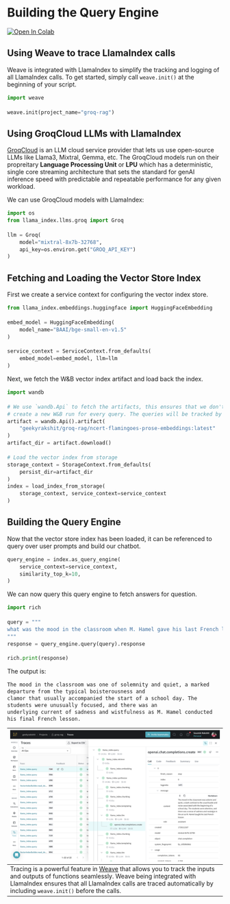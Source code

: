 # Building the Query Engine

[![Open In Colab](https://colab.research.google.com/assets/colab-badge.svg)](https://colab.research.google.com/github/wandb/weave/blob/master/docs/docs/guides/cookbooks/llamaindex_rag_ncert/notebooks/01_rag_engine.ipynb)

## Using Weave to trace LlamaIndex calls

Weave is integrated with LlamaIndex to simplify the tracking and logging of all LlamaIndex calls. To get started, simply call `weave.init()` at the beginning of your script.

```python
import weave

weave.init(project_name="groq-rag")
```

## Using GroqCloud LLMs with LlamaIndex

[GroqCloud](https://groq.com/) is an LLM cloud service provider that lets us use open-source LLMs like Llama3, Mixtral, Gemma, etc. The GroqCloud models run on their propreitary **Language Processing Unit** or **LPU** which has a deterministic, single core streaming architecture that sets the standard for genAI inference speed with predictable and repeatable performance for any given workload.

We can use GroqCloud models with LlamaIndex:

```python
import os
from llama_index.llms.groq import Groq

llm = Groq(
    model="mixtral-8x7b-32768",
    api_key=os.environ.get("GROQ_API_KEY")
)
```

## Fetching and Loading the Vector Store Index

First we create a service context for configuring the vector index store.

```python
from llama_index.embeddings.huggingface import HuggingFaceEmbedding

embed_model = HuggingFaceEmbedding(
    model_name="BAAI/bge-small-en-v1.5"
)

service_context = ServiceContext.from_defaults(
    embed_model=embed_model, llm=llm
)
```

Next, we fetch the W&B vector index artifact and load back the index.

```python
import wandb

# We use `wandb.Api` to fetch the artifacts, this ensures that we don't
# create a new W&B run for every query. The queries will be tracked by Weave.
artifact = wandb.Api().artifact(
    "geekyrakshit/groq-rag/ncert-flamingoes-prose-embeddings:latest"
)
artifact_dir = artifact.download()

# Load the vector index from storage
storage_context = StorageContext.from_defaults(
    persist_dir=artifact_dir
)
index = load_index_from_storage(
    storage_context, service_context=service_context
)
```
## Building the Query Engine

Now that the vector store index has been loaded, it can be referenced to query over user prompts and build our chatbot.

```python
query_engine = index.as_query_engine(
    service_context=service_context,
    similarity_top_k=10,
)
```

We can now query this query engine to fetch answers for question.

```python
import rich

query = """
what was the mood in the classroom when M. Hamel gave his last French lesson?
"""
response = query_engine.query(query).response

rich.print(response)
```

The output is:

```
The mood in the classroom was one of solemnity and quiet, a marked departure from the typical boisterousness and 
clamor that usually accompanied the start of a school day. The students were unusually focused, and there was an 
underlying current of sadness and wistfulness as M. Hamel conducted his final French lesson.
```

| ![](./images/weave_dashboard.png) |
|---|
| Tracing is a powerful feature in [Weave](https://wandb.github.io/weave/guides/tracking/tracing) that allows you to track the inputs and outputs of functions seamlessly. Weave being integrated with LlamaIndex ensures that all LlamaIndex calls are traced automatically by including `weave.init()` before the calls. |
